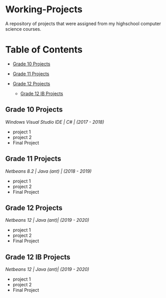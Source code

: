 # Working-Projects

A repository of projects that were assigned from my highschool computer science courses.

# Table of Contents

* [Grade 10 Projects](https://github.com/ChelseaBahsler/Working-Projects/blob/master/README.md#grade-10-projects)

* [Grade 11 Projects](https://github.com/ChelseaBahsler/Working-Projects/blob/master/README.md#grade-11-projects)

* [Grade 12 Projects](https://github.com/ChelseaBahsler/Working-Projects/blob/master/README.md#grade-12-projects)

  * [Grade 12 IB Projects](https://github.com/ChelseaBahsler/Working-Projects/blob/master/README.md#grade-12-ib-projects)

## Grade 10 Projects
*Windows Visual Studio IDE | C# | (2017 - 2018)*
* project 1
* project 2
* Final Project 

## Grade 11 Projects 
*Netbeans 8.2 | Java (ant) | (2018 - 2019)*
* project 1
* project 2
* Final Project 

## Grade 12 Projects
*Netbeans 12 | Java (ant)| (2019 - 2020)*
* project 1
* project 2
* Final Project 

## Grade 12 IB Projects
*Netbeans 12 | Java (ant)| (2019 - 2020)*
* project 1
* project 2
* Final Project 
